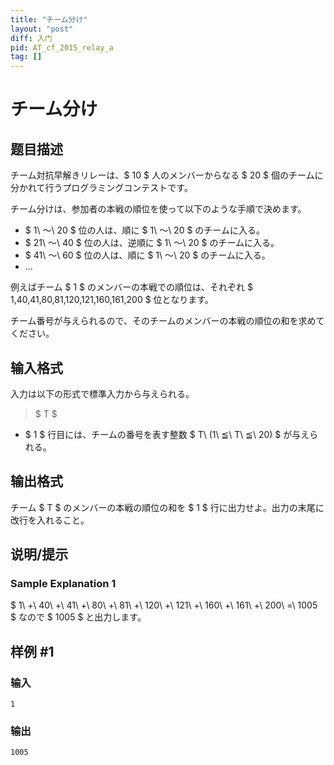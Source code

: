 ```yaml
---
title: "チーム分け"
layout: "post"
diff: 入门
pid: AT_cf_2015_relay_a
tag: []
---
```


# チーム分け

## 题目描述

[problemUrl]: https://atcoder.jp/contests/code-festival-2015-relay/tasks/cf_2015_relay_a

チーム対抗早解きリレーは、$ 10 $ 人のメンバーからなる $ 20 $ 個のチームに分かれて行うプログラミングコンテストです。

チーム分けは、参加者の本戦の順位を使って以下のような手順で決めます。

- $ 1\ ～\ 20 $ 位の人は、順に $ 1\ ～\ 20 $ のチームに入る。
- $ 21\ ～\ 40 $ 位の人は、逆順に $ 1\ ～\ 20 $ のチームに入る。
- $ 41\ ～\ 60 $ 位の人は、順に $ 1\ ～\ 20 $ のチームに入る。
- ...

例えばチーム $ 1 $ のメンバーの本戦での順位は、それぞれ $ 1,40,41,80,81,120,121,160,161,200 $ 位となります。

チーム番号が与えられるので、そのチームのメンバーの本戦の順位の和を求めてください。

## 输入格式

入力は以下の形式で標準入力から与えられる。

> $ T $

- $ 1 $ 行目には、チームの番号を表す整数 $ T\ (1\ ≦\ T\ ≦\ 20) $ が与えられる。

## 输出格式

チーム $ T $ のメンバーの本戦の順位の和を $ 1 $ 行に出力せよ。出力の末尾に改行を入れること。

## 说明/提示

### Sample Explanation 1

$ 1\ +\ 40\ +\ 41\ +\ 80\ +\ 81\ +\ 120\ +\ 121\ +\ 160\ +\ 161\ +\ 200\ =\ 1005 $ なので $ 1005 $ と出力します。

## 样例 #1

### 输入

```
1
```

### 输出

```
1005
```


